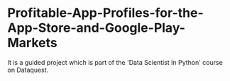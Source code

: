 # Profitable-App-Profiles-for-the-App-Store-and-Google-Play-Markets
It is a guided project which is part of the 'Data Scientist In Python' course on Dataquest.
